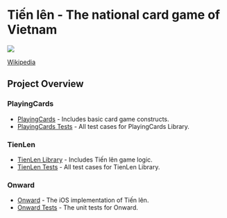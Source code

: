 # Tiến lên - The national card game of Vietnam
[![](https://api.travis-ci.org/rcedwards/TienLen.svg)](https://travis-ci.org/rcedwards/TienLen/)

[Wikipedia](https://en.wikipedia.org/wiki/Tiến_lên)

## Project Overview

### PlayingCards

* [PlayingCards](./PlayingCards/) - Includes basic card game constructs.
* [PlayingCards Tests](./PlayingCardsTests/) - All test cases for PlayingCards Library.

### TienLen

* [TienLen Library](./TienLen/) - Includes Tiến lên game logic.
* [TienLen Tests](./TienLenTests/) - All test cases for TienLen Library.

### Onward

* [Onward](./Onward/) - The iOS implementation of Tiến lên.
* [Onward Tests](./OnwardTests/) - The unit tests for Onward.

